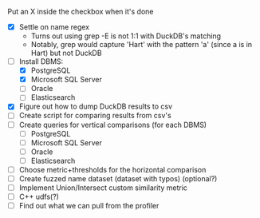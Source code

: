 Put an X inside the checkbox when it's done
- [X] Settle on name regex
  - Turns out using grep -E is not 1:1 with DuckDB's matching
  - Notably, grep would capture 'Hart' with the pattern 'a' (since a is in Hart) but not DuckDB
- [ ] Install DBMS:
	- [X] PostgreSQL
	- [X] Microsoft SQL Server
	- [ ] Oracle
	- [ ] Elasticsearch
- [X] Figure out how to dump DuckDB results to csv
- [ ] Create script for comparing results from csv's
- [ ] Create queries for vertical comparisons (for each DBMS)
	- [ ] PostgreSQL
	- [ ] Microsoft SQL Server
	- [ ] Oracle
	- [ ] Elasticsearch
- [ ] Choose metric+thresholds for the horizontal comparison
- [ ] Create fuzzed name dataset (dataset with typos) (optional?)
- [ ] Implement Union/Intersect custom similarity metric
- [ ] C++ udfs(?)
- [ ] Find out what we can pull from the profiler
